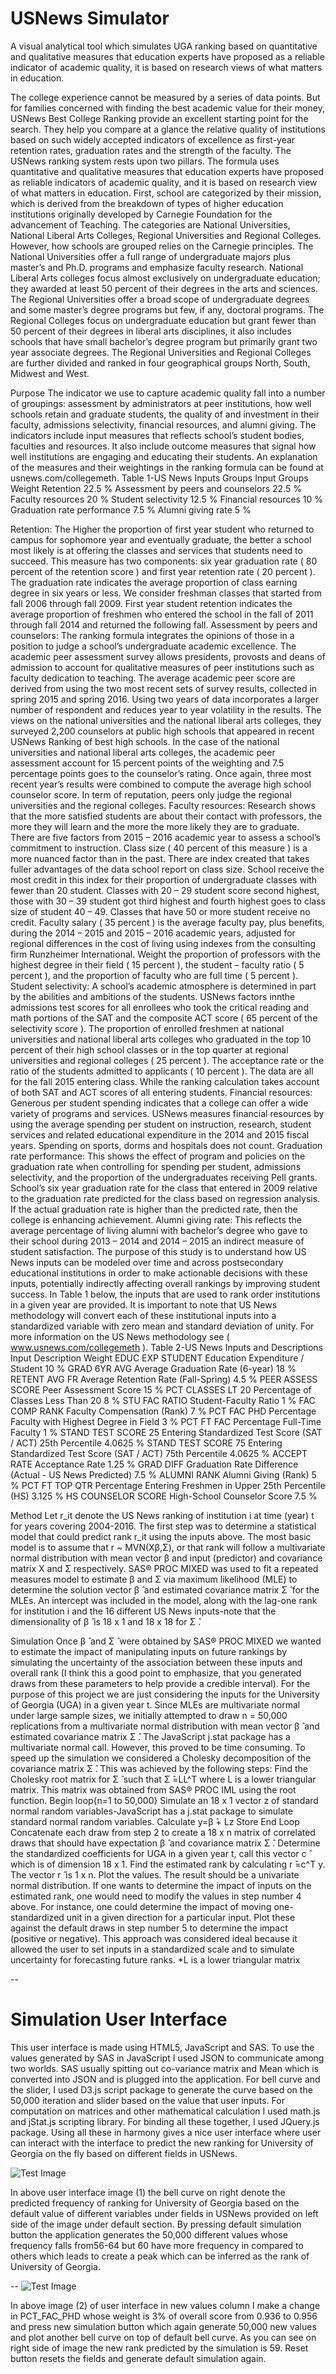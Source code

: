 # USNews Simulator
A visual analytical tool which simulates UGA ranking based on quantitative and qualitative measures that education experts have proposed as a reliable indicator of academic quality, it is based on research views of what matters in education.

The college experience cannot be measured by a series of data points. But for families concerned with finding the best academic value for their money, USNews Best College Ranking provide an excellent starting point for the search. They help you compare at a glance the relative quality of institutions based on such widely accepted indicators of excellence as first-year retention rates, graduation rates and the strength of the faculty.
The USNews ranking system rests upon two pillars. The formula uses quantitative and qualitative measures that education experts have proposed as reliable indicators of academic quality, and it is based on research view of what matters in education. First, school are categorized by their mission, which is derived from the breakdown of types of higher education institutions originally developed by Carnegie Foundation for the advancement of Teaching. The categories are National Universities, National Liberal Arts Colleges, Regional Universities and Regional Colleges. However, how schools are grouped relies on the Carnegie principles. The National Universities offer a full range of undergraduate majors plus master’s and Ph.D. programs and emphasize faculty research. National Liberal Arts colleges focus almost exclusively on undergraduate education; they awarded at least 50 percent of their degrees in the arts and sciences.  The Regional Universities offer a broad scope of undergraduate degrees and some master’s degree programs but few, if any, doctoral programs. The Regional Colleges focus on undergraduate education but grant fewer than 50 percent of their degrees in liberal arts disciplines, it also includes schools that have small bachelor’s degree program but primarily grant two year associate degrees. The Regional Universities and Regional Colleges are further divided and ranked in four geographical groups North, South, Midwest and West.

Purpose
The indicator we use to capture academic quality fall into a number of groupings: assessment by administrators at peer institutions, how well schools retain and graduate students, the quality of and investment in their faculty, admissions selectivity, financial resources, and alumni giving. The indicators include input measures that reflects school’s student bodies, faculties and resources. It also include outcome measures that signal how well institutions are engaging and educating their students. An explanation of the measures and their weightings in the ranking formula can be found at usnews.com/collegemeth. 
Table 1-US News Inputs Groups
Input Groups	Weight
Retention	22.5 %
Assessment by peers and counselors	22.5 %
Faculty resources	20 %
Student selectivity	12.5 %
Financial resources	10 %
Graduation rate performance	7.5 %
Alumni giving rate	5 %

Retention: The Higher the proportion of first year student who returned to campus for sophomore year and eventually graduate, the better a school most likely is at offering the classes and services that students need to succeed. This measure has two components: six year graduation rate ( 80 percent of the retention score ) and first year retention rate ( 20 percent ). The graduation rate indicates the average proportion of class earning degree in six years or less. We consider freshman classes that started from fall 2006 through fall 2009. First year student retention indicates the average proportion of freshmen who entered the school in the fall of 2011 through fall 2014 and returned the following fall.
Assessment by peers and counselors: The ranking formula integrates the opinions of those in a position to judge a school’s undergraduate academic excellence. The academic peer assessment survey allows presidents, provosts and deans of admission to account for qualitative measures of peer institutions such as faculty dedication to teaching. The average academic peer score are derived from using the two most recent sets of survey results, collected in spring 2015 and spring 2016. Using two years of data incorporates a larger number of respondent and reduces year to year volatility in the results. The views on the national universities and the national liberal arts colleges, they surveyed 2,200 counselors at public high schools that appeared in recent USNews Ranking of best high schools. In the case of the national universities and national liberal arts colleges, the academic peer assessment account for 15 percent points of the weighting and 7.5 percentage points goes to the counselor’s rating. Once again, three most recent year’s results were combined to compute the average high school counselor score. In term of reputation, peers only judge the regional universities and the regional colleges. 
Faculty resources: Research shows that the more satisfied students are about their contact with professors, the more they will learn and the more the more likely they are to graduate. There are five factors from 2015 – 2016 academic year to assess a school’s commitment to instruction. Class size  ( 40 percent of this measure ) is a more nuanced factor than in the past. There are index created that takes fuller advantages of the data school report on class size. School receive the most credit in this index for their proportion of undergraduate classes with fewer than 20 student. Classes with 20 – 29 student score second highest, those with 30 – 39 student got third highest and fourth highest goes to class size of student 40 – 49. Classes that have 50 or more student receive no credit. Faculty salary ( 35 percent ) is the average faculty pay, plus benefits, during the 2014 – 2015 and 2015 – 2016 academic years, adjusted for regional differences in the cost of living using indexes from the consulting firm Runzheimer International. Weight the proportion of professors with the highest degree in their field ( 15 percent ), the student – faculty ratio ( 5 percent ), and the proportion of faculty who are full time ( 5 percent ).
Student selectivity: A school’s academic atmosphere is determined in part by the abilities and ambitions of the students. USNews factors innthe admissions test scores for all enrollees who took the critical reading and math portions of the SAT and the composite ACT score ( 65 percent of the selectivity score ). The proportion of enrolled freshmen at national universities and national liberal arts colleges who graduated in the top 10 percent of their high school classes or in the top quarter at regional universities and regional colleges ( 25 percent ). The acceptance rate or the ratio of the students admitted to applicants ( 10 percent ). The data are all for the fall 2015 entering class. While the ranking calculation takes account of both SAT and ACT scores of all entering students. 
Financial resources: Generous per student spending indicates that a college can offer a wide variety of programs and services. USNews measures financial resources by using the average spending per student on instruction, research, student services and related educational expenditure in the 2014 and 2015 fiscal years. Spending on sports, dorms and hospitals does not count.
Graduation rate performance: This shows the effect of program and policies on the graduation rate when controlling for spending per student, admissions selectivity, and the proportion of the undergraduates receiving Pell grants. School’s six year graduation rate for the class that entered in 2009 relative to the graduation rate predicted for the class based on regression analysis. If the actual graduation rate is higher than the predicted rate, then the college is enhancing achievement.
Alumni giving rate: This reflects the average percentage of living alumni with bachelor’s degree who gave to their school during 2013 – 2014  and 2014 – 2015 an indirect measure of student satisfaction.
The purpose of this study is to understand how US News inputs can be modeled over time and across postsecondary educational institutions in order to make actionable decisions with these inputs, potentially indirectly affecting overall rankings by improving student success.  In Table 1 below, the inputs that are used to rank order institutions in a given year are provided.  It is important to note that US News methodology will convert each of these institutional inputs into a standardized variable with zero mean and standard deviation of unity.  For more information on the US News methodology see ( www.usnews.com/collegemeth ).
Table 2-US News Inputs and Descriptions
Input	Description	Weight
EDUC EXP STUDENT	Education Expenditure / Student	10 %
GRAD 6YR AVG	Average Graduation Rate (6-year)	18 %
RETENT AVG FR	Average Retention Rate (Fall-Spring)	4.5 %
PEER ASSESS SCORE	Peer Assessment Score	15 %
PCT CLASSES LT 20	Percentage of Classes Less Than 20	8 %
STU FAC RATIO	Student-Faculty Ratio	1 %
FAC COMP RANK	Faculty Compensation (Rank)	7 %
PCT FAC PHD	Percentage Faculty with Highest Degree in Field	3 %
PCT FT FAC	Percentage Full-Time Faculty	1 %
STAND TEST SCORE 25	Entering Standardized Test Score (SAT / ACT) 25th Percentile	4.0625 %
STAND TEST SCORE 75	Entering Standardized Test Score (SAT / ACT) 75th Percentile 	4.0625 %
ACCEPT RATE	Acceptance Rate	1.25 %
GRAD DIFF	Graduation Rate Difference (Actual - US News Predicted)	7.5 %
ALUMNI RANK	Alumni Giving (Rank)	5 %
PCT FT TOP QTR	Percentage Entering Freshmen in Upper 25th Percentile (HS)	3.125 %
HS COUNSELOR SCORE	High-School Counselor Score	7.5 %

Method
Let r_it denote the US News ranking of institution i at time (year) t for years covering 2004-2016.  The first step was to determine a statistical model that could predict rank r_it using the inputs above.  The most basic model is to assume that r ~ MVN(Xβ,Σ), or that rank will follow a multivariate normal distribution with mean vector β and input (predictor) and covariance matrix X and Σ respectively.  SAS® PROC MIXED was used to fit a repeated measures model to estimate β and Σ via maximum likelihood (MLE) to determine the solution vector β ̂ and estimated covariance matrix Σ ̂ for the MLEs.  An intercept was included in the model, along with the lag-one rank for institution i and the 16 different US News inputs-note that the dimensionality of β ̂ is 18 x 1 and 18 x 18 for Σ ̂.  

Simulation
Once β ̂ and Σ ̂ were obtained by SAS® PROC MIXED we wanted to estimate the impact of manipulating inputs on future rankings by simulating the uncertainty of the association between these inputs and overall rank (I think this a good point to emphasize, that you generated draws from these parameters to help provide a credible interval).  For the purpose of this project we are just considering the inputs for the University of Georgia (UGA) in a given year t.  Since MLEs are multivariate normal under large sample sizes, we initially attempted to draw n = 50,000 replications from a multivariate normal distribution with mean vector β ̂ and estimated covariance matrix Σ ̂.  The JavaScript j.stat package has a multivariate normal call.  However, this proved to be time consuming.  To speed up the simulation we considered a Cholesky decomposition of the covariance matrix Σ ̂.  This was achieved by the following steps:
	Find the Cholesky root matrix for Σ ̂ such that Σ ̂=LL^T where L is a lower triangular matrix.  This matrix was obtained from SAS® PROC IML using the root function.
	Begin loop{n=1 to 50,000}
Simulate an 18 x 1 vector z of standard normal random variables-JavaScript has a j.stat package to simulate standard normal random variables.
Calculate y=β ̂+ Lz
Store
End Loop
	Concatenate each draw from step 2 to create a 18 x n matrix of correlated draws that should have expectation β ̂ and covariance matrix Σ ̂.
	Determine the standardized coefficients for UGA in a given year t, call this vector c ̂ which is of dimension 18 x 1.
	Find the estimated rank by calculating r ̂=c^T y.
The vector r ̂ is 1 x n.  Plot the values.  The result should be a univariate normal distribution.  If one wants to determine the impact of inputs on the estimated rank, one would need to modify the values in step number 4 above.  For instance, one could determine the impact of moving one-standardized unit in a given direction for a particular input.  Plot these against the default draws in step number 5 to determine the impact (positive or negative).  This approach was considered ideal because it allowed the user to set inputs in a standardized scale and to simulate uncertainty for forecasting future ranks. 
*L is a lower triangular matrix


--
# Simulation User Interface

This user interface is made using HTML5, JavaScript and SAS. To use the values generated by SAS in JavaScript I used JSON to communicate among two worlds. SAS usually spitting out co-variance matrix and Mean which is converted into JSON and is plugged into the application. For bell curve and the slider, I used D3.js script package to generate the curve based on the 50,000 iteration and slider based on the value that user inputs.  For computation on matrices and other mathematical calculation I used math.js and jStat.js scripting library. For binding all these together, I used JQuery.js package. Using all these in harmony gives a nice user interface where user can interact with the interface to predict the new ranking for University of Georgia on the fly based on different fields in USNews.

![Test Image](Screen1.png)

In above user interface image (1) the bell curve on right denote the predicted frequency of ranking for University of Georgia based on the default value of different variables under fields in USNews provided on left side of the image under default section. By pressing default simulation button the application generates the 50,000 different values whose frequency falls from56-64 but 60 have more frequency in compared to others which leads to create a peak which can be inferred as the rank of University of Georgia. 

--
![Test Image](Screen2.png)

In above image (2) of user interface in new values column I make a change in PCT_FAC_PHD whose weight is 3% of overall score from 0.936 to 0.956 and press new simulation button which again generate 50,000 new values and plot another bell curve on top of default bell curve. As you can see on right side of image the new rank predicted by the simulation is 59. Reset button resets the fields and generate default simulation again. 


